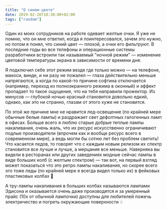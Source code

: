 ```yaml
---
title: "О синем цвете"
date: 2019-02-26T10:30:00+02:00
tags: ["random"]
---
```


Один из моих сотрудников на работе одевает желтые очки. Я уже не помню, что он мне ответил, когда я поинтересовался, зачем это нужно, но потом я понял, что синий цвет — плохой, а очки его фильтруют. В последние годы во все телефоны и операционные системы разработчики встроили так называемый "ночной режим" — изменение цветовой температуры экрана в зависимости от времени дня. 

Я подключил себе этот режим везде где только можно — на телефоне, макоси, винде, и ни разу не пожалел — глаза действительно меньше напрягаются, а когда по какой-то причине софтина отключается (например, переход из полноэкранного режима в оконный) и эффект пропадает то такое ощущение, что на тебя направили прожектор. Из минусов — глубокой ночью красный становится довольно едкий, однако, как это ни странно, глазам от этого хуже не становится.

По этой же причине мне не нравится лед-освещение (по крайней мере обычные белые лампы) и раздражает свет дефолтных галогенных ламп в офисах. Больше всего я люблю старые добрые теплые лампы накаливания, очень жаль, что их ресурс искусственно ограничивают подлые производители (впрочем как и вообще ресурс всего в современном мире), а ведь могли бы сотню лет без проблем светить! Что касается ледов, то говорят что с каждым новым релизом их спектр становится все лучше и лучше, а мерцания все меньше. Наверняка вы видели в ресторанах или других заведениях модные сейчас лампы в виде больших колб (с желтым спектром) — так вот, на первый взгляд может показаться что это ретро лампы накаливания, но скорее всего это тоже леды (по крайней мере я всегда видел только их) в фейковых пластиковых колбах 🙂

А тру-лампы накаливания в больших колбах называются лампами Эдисона и оказывается очень даже производятся и за умеренный прайс (10х от обычной лампочки) доступны для любителей пожечь электричество и погреть окружающие поверхности 💡